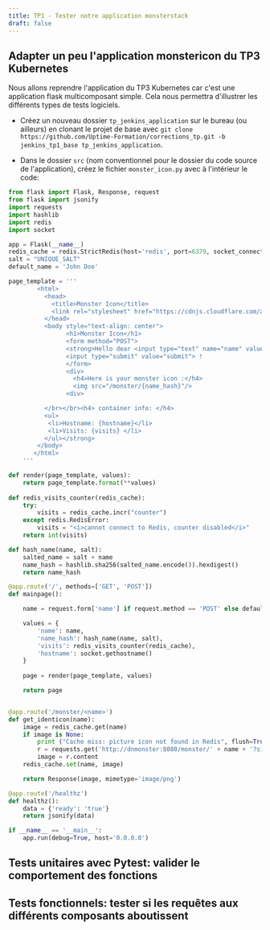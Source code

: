 ```yaml
---
title: TP1 - Tester notre application monsterstack
draft: false
---
```


## Adapter un peu l'application monstericon du TP3 Kubernetes

Nous allons reprendre l'application du TP3 Kubernetes car c'est une application flask multicomposant simple. Cela nous permettra d'illustrer les différents types de tests logiciels.

- Créez un nouveau dossier `tp_jenkins_application` sur le bureau (ou ailleurs)  en clonant le projet de base avec `git clone https://github.com/Uptime-Formation/corrections_tp.git -b jenkins_tp1_base tp_jenkins_application`.

- Dans le dossier `src` (nom conventionnel pour le dossier du code source de l'application), créez le fichier `monster_icon.py` avec à l'intérieur le code:

```python
from flask import Flask, Response, request
from flask import jsonify
import requests
import hashlib
import redis
import socket

app = Flask(__name__)
redis_cache = redis.StrictRedis(host='redis', port=6379, socket_connect_timeout=2, socket_timeout=2, db=0)
salt = "UNIQUE_SALT"
default_name = 'John Doe'

page_template = '''
        <html>
          <head>
            <title>Monster Icon</title>
            <link rel="stylesheet" href="https://cdnjs.cloudflare.com/ajax/libs/skeleton/2.0.4/skeleton.css">
          </head>
          <body style="text-align: center">
                <h1>Monster Icon</h1>
                <form method="POST">
                <strong>Hello dear <input type="text" name="name" value="{name}">
                <input type="submit" value="submit"> !
                </form>
                <div>
                  <h4>Here is your monster icon :</h4>
                  <img src="/monster/{name_hash}"/>
                <div>

          </br></br><h4> container info: </h4>
          <ul>
           <li>Hostname: {hostname}</li>
           <li>Visits: {visits} </li>
          </ul></strong>
        </body>
       </html>
    '''

def render(page_template, values):
    return page_template.format(**values)
    
def redis_visits_counter(redis_cache):
    try:
        visits = redis_cache.incr("counter")
    except redis.RedisError:
        visits = "<i>cannot connect to Redis, counter disabled</i>"
    return int(visits)

def hash_name(name, salt):
    salted_name = salt + name
    name_hash = hashlib.sha256(salted_name.encode()).hexdigest()
    return name_hash

@app.route('/', methods=['GET', 'POST'])
def mainpage():

    name = request.form['name'] if request.method == 'POST' else default_name

    values = {
        'name': name,
        'name_hash': hash_name(name, salt),
        'visits': redis_visits_counter(redis_cache),
        'hostname': socket.gethostname()
    }
    
    page = render(page_template, values)

    return page


@app.route('/monster/<name>')
def get_identicon(name):
    image = redis_cache.get(name)
    if image is None:
        print ("Cache miss: picture icon not found in Redis", flush=True)
        r = requests.get('http://dnmonster:8080/monster/' + name + '?size=80')
        image = r.content
    redis_cache.set(name, image)

    return Response(image, mimetype='image/png')

@app.route('/healthz')
def healthz():
    data = {'ready': 'true'}
    return jsonify(data)

if __name__ == '__main__':
    app.run(debug=True, host='0.0.0.0')
```

## Tests unitaires avec Pytest: valider le comportement des fonctions


## Tests fonctionnels: tester si les requêtes aux différents composants aboutissent


